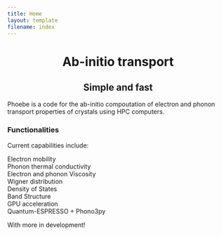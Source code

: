 ```yaml
---
title: Home
layout: template
filename: index
---
```


<head>
<style>
h1 {text-align: center;}
h2 {text-align: center;}

/*  SECTIONS  */
.section {
	clear: both;
	padding: 0px;
	margin: 0px;
}

/*  COLUMN SETUP  */
.col {
	display: block;
	float:left;
	margin: 1% 0 1% 1.6%;
}
.col:first-child { margin-left: 0; }

/*  GROUPING  */
.group:before,
.group:after { content:""; display:table; }
.group:after { clear:both;}
.group { zoom:1; /* For IE 6/7 */ }

/*  GRID OF TWO  */
.span_2_of_2 {
	width: 100%;
}
.span_1_of_2 {
	width: 49.2%;
}

/*  GO FULL WIDTH AT LESS THAN 480 PIXELS */

@media only screen and (max-width: 480px) {
	.col { 
		margin: 1% 0 1% 0%;
	}
}

@media only screen and (max-width: 480px) {
	.span_2_of_2, .span_1_of_2 { width: 100%; }
}


</style>
</head>

<h1> Ab-initio transport </h1>
<h2> Simple and fast </h2>

Phoebe is a code for the ab-initio compoutation of electron and phonon transport properties of crystals using HPC computers.


### Functionalities


Current capabilities include:

<div class="section group">
  <div class="col span_1_of_2">
    Electron mobility
  </div>
  <div class="col span_1_of_2">
    Phonon thermal conductivity
  </div>  
</div>

<div class="section group">
  <div class="col span_1_of_2">
    Electron and phonon Viscosity
  </div>
  <div class="col span_1_of_2">
    Wigner distribution
  </div>  
</div>

<div class="section group">
  <div class="col span_1_of_2">
    Density of States
  </div>
  <div class="col span_1_of_2">
    Band Structure
  </div>  
</div>

<div class="section group">
  <div class="col span_1_of_2">
    GPU acceleration
  </div>
  <div class="col span_1_of_2">
    Quantum-ESPRESSO + Phono3py
  </div>  
</div>



With more in development!

